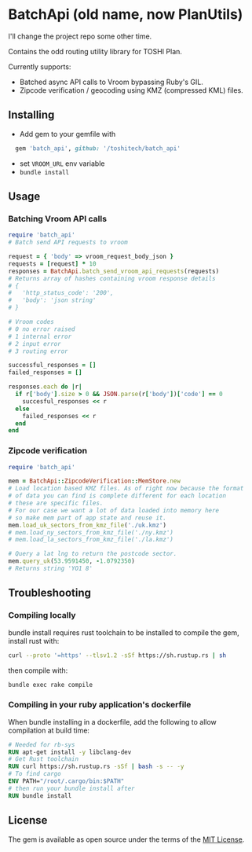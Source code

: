 # BatchApi (old name, now PlanUtils)

I'll change the project repo some other time.

Contains the odd routing utility library for TOSHI Plan.

Currently supports:
- Batched async API calls to Vroom bypassing Ruby's GIL.
- Zipcode verification / geocoding using KMZ (compressed KML) files.

## Installing
- Add gem to your gemfile with
```ruby
  gem 'batch_api', github: '/toshitech/batch_api'
```
- set `VROOM_URL` env variable
- `bundle install`

## Usage

### Batching Vroom API calls
```ruby
require 'batch_api'
# Batch send API requests to vroom

request = { 'body' => vroom_request_body_json }
requests = [request] * 10
responses = BatchApi.batch_send_vroom_api_requests(requests)
# Returns array of hashes containing vroom response details
# {
#   'http_status_code': '200',
#   'body': 'json string'
# }

# Vroom codes
# 0	no error raised
# 1	internal error
# 2	input error
# 3	routing error

successful_responses = []
failed_responses = []

responses.each do |r|
  if r['body'].size > 0 && JSON.parse(r['body'])['code'] == 0
    succesful_responses << r
  else
    failed_responses << r
  end
end
```

### Zipcode verification

```ruby
require 'batch_api'

mem = BatchApi::ZipcodeVerification::MemStore.new
# Load location based KMZ files. As of right now because the format
# of data you can find is complete different for each location
# these are specific files.
# For our case we want a lot of data loaded into memory here
# so make mem part of app state and reuse it.
mem.load_uk_sectors_from_kmz_file('./uk.kmz')
# mem.load_ny_sectors_from_kmz_file('./ny.kmz')
# mem.load_la_sectors_from_kmz_file('./la.kmz')

# Query a lat lng to return the postcode sector.
mem.query_uk(53.9591450, -1.0792350)
# Returns string 'YO1 8'
```

## Troubleshooting
### Compiling locally
bundle install requires rust toolchain to be installed to compile the gem, install rust with:
```bash
curl --proto '=https' --tlsv1.2 -sSf https://sh.rustup.rs | sh
```
then compile with:
```bash
bundle exec rake compile
```

### Compiling in your ruby application's dockerfile
When bundle installing in a dockerfile, add the following to allow compilation at build time:
```dockerfile
# Needed for rb-sys
RUN apt-get install -y libclang-dev
# Get Rust toolchain
RUN curl https://sh.rustup.rs -sSf | bash -s -- -y
# To find cargo
ENV PATH="/root/.cargo/bin:$PATH"
# then run your bundle install after
RUN bundle install
```

## License

The gem is available as open source under the terms of the [MIT License](https://opensource.org/licenses/MIT).
